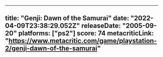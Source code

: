 
---
title: "Genji: Dawn of the Samurai"
date: "2022-04-09T23:38:29.052Z"
releaseDate: "2005-09-20"
platforms: ["ps2"]
score: 74
metacriticLink: "https://www.metacritic.com/game/playstation-2/genji-dawn-of-the-samurai"
---
